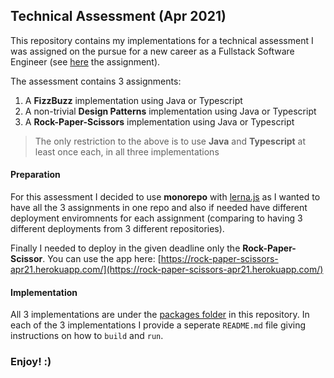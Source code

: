 ## Technical Assessment (Apr 2021)

This repository contains my implementations for a technical assessment I was assigned on the pursue for a new career as a Fullstack Software Engineer (see [here](https://github.com/nmpegetis/technical-assessment-apr-2021/blob/main/ASSESSMENT.md) the assignment).

The assessment contains 3 assignments:
1. A **FizzBuzz** implementation using Java or Typescript
2. A non-trivial **Design Patterns** implementation using Java or Typescript
3. A **Rock-Paper-Scissors** implementation using Java or Typescript

> The only restriction to the above is to use **Java** and **Typescript** at least once each, in all three implementations

#### Preparation

For this assessment I decided to use **monorepo** with [lerna.js](https://lerna.js.org/) as I wanted to have all the 3 assignments in one repo and also if needed have different deployment enviromnents for each assignment (comparing to having 3 different deployments from 3 different repositories).

Finally I needed to deploy in the given deadline only the **Rock-Paper-Scissor**. You can use the app here: 
[https://rock-paper-scissors-apr21.herokuapp.com/](https://rock-paper-scissors-apr21.herokuapp.com/)
 

#### Implementation
All 3 implementations are under the [packages folder](https://github.com/nmpegetis/technical-assessment-apr-2021/tree/main/packages) in this repository.
In each of the 3 implementations I provide a seperate `README.md` file giving instructions on how to `build` and `run`.

### Enjoy! :) 